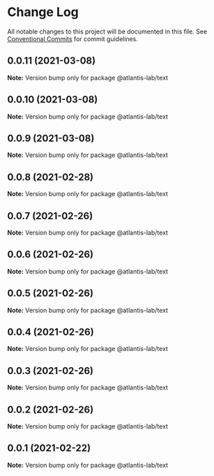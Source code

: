# Change Log

All notable changes to this project will be documented in this file.
See [Conventional Commits](https://conventionalcommits.org) for commit guidelines.

## 0.0.11 (2021-03-08)

**Note:** Version bump only for package @atlantis-lab/text





## 0.0.10 (2021-03-08)

**Note:** Version bump only for package @atlantis-lab/text





## 0.0.9 (2021-03-08)

**Note:** Version bump only for package @atlantis-lab/text





## 0.0.8 (2021-02-28)

**Note:** Version bump only for package @atlantis-lab/text





## 0.0.7 (2021-02-26)

**Note:** Version bump only for package @atlantis-lab/text





## 0.0.6 (2021-02-26)

**Note:** Version bump only for package @atlantis-lab/text





## 0.0.5 (2021-02-26)

**Note:** Version bump only for package @atlantis-lab/text





## 0.0.4 (2021-02-26)

**Note:** Version bump only for package @atlantis-lab/text





## 0.0.3 (2021-02-26)

**Note:** Version bump only for package @atlantis-lab/text





## 0.0.2 (2021-02-26)

**Note:** Version bump only for package @atlantis-lab/text





## 0.0.1 (2021-02-22)

**Note:** Version bump only for package @atlantis-lab/text
